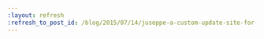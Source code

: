 ```yaml
---
:layout: refresh
:refresh_to_post_id: /blog/2015/07/14/juseppe-a-custom-update-site-for-jenkins
---
```

